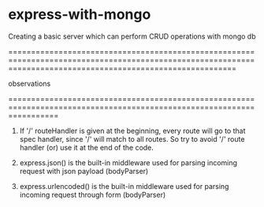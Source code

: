 # express-with-mongo
Creating a basic server which can perform CRUD operations with mongo db

==============================================================================================================================================================

observations

=======================================================================================================================

1. If '/' routeHandler is given at the beginning, every route will go to that spec handler, since '/' will match to all routes. So try to avoid '/' route handler (or) use it at the end of the code.

2. express.json() is the built-in middleware used for parsing incoming request with json payload (bodyParser)

3. express.urlencoded() is the built-in middleware used for parsing incoming request through form (bodyParser)

